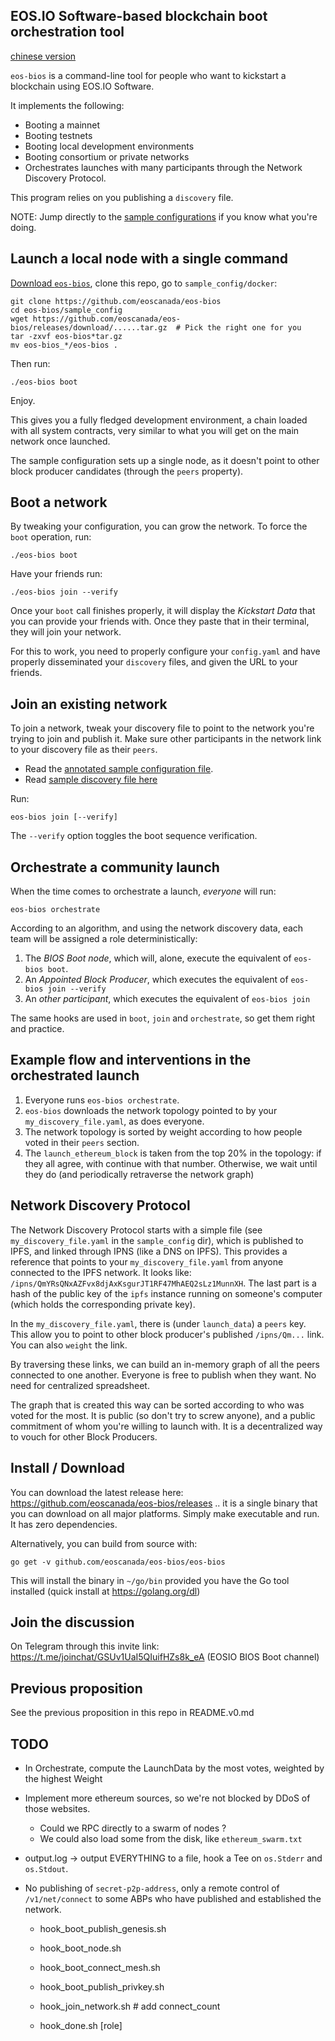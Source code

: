 EOS.IO Software-based blockchain boot orchestration tool
--------------------------------------------------------
[chinese version](./README-cn.md)

`eos-bios` is a command-line tool for people who want to kickstart a
blockchain using EOS.IO Software.

It implements the following:
* Booting a mainnet
* Booting testnets
* Booting local development environments
* Booting consortium or private networks
* Orchestrates launches with many participants through the Network Discovery Protocol.

This program relies on you publishing a `discovery` file.

NOTE: Jump directly to the [sample configurations](./sample_config) if
you know what you're doing.


Launch a local node with a single command
-----------------------------------------

[Download `eos-bios`](https://github.com/eoscanada/eos-bios/releases),
clone this repo, go to `sample_config/docker`:

    git clone https://github.com/eoscanada/eos-bios
    cd eos-bios/sample_config
    wget https://github.com/eoscanada/eos-bios/releases/download/......tar.gz  # Pick the right one for you
    tar -zxvf eos-bios*tar.gz
    mv eos-bios_*/eos-bios .

Then run:

    ./eos-bios boot

Enjoy.

This gives you a fully fledged development environment, a chain loaded
with all system contracts, very similar to what you will get on the
main network once launched.

The sample configuration sets up a single node, as it doesn't point to
other block producer candidates (through the `peers` property).


Boot a network
--------------

By tweaking your configuration, you can grow the network.  To force
the `boot` operation, run:

    ./eos-bios boot

Have your friends run:

    ./eos-bios join --verify

Once your `boot` call finishes properly, it will display the
_Kickstart Data_ that you can provide your friends with.  Once they
paste that in their terminal, they will join your network.

For this to work, you need to properly configure your `config.yaml`
and have properly disseminated your `discovery` files, and given the
URL to your friends.



Join an existing network
------------------------

To join a network, tweak your discovery file to point to the network you're trying to join and publish it. Make sure other participants in the network link to your discovery file as their `peers`.

* Read the [annotated sample configuration file](sample_config/config.yaml).
* Read [sample discovery file here](https://github.com/eoscanada/network-discovery)

Run:

    eos-bios join [--verify]

The `--verify` option toggles the boot sequence verification.


Orchestrate a community launch
------------------------------

When the time comes to orchestrate a launch, *everyone* will run:

    eos-bios orchestrate

According to an algorithm, and using the network discovery data, each
team will be assigned a role deterministically:

1. The _BIOS Boot node_, which will, alone, execute the equivalent of `eos-bios boot`.
2. An _Appointed Block Producer_, which executes the equivalent of `eos-bios join --verify`
3. An _other participant_, which executes the equivalent of `eos-bios join`

The same hooks are used in `boot`, `join` and `orchestrate`, so get
them right and practice.


Example flow and interventions in the orchestrated launch
---------------------------------------------------------

1. Everyone runs `eos-bios orchestrate`.
1. `eos-bios` downloads the network topology pointed to by your `my_discovery_file.yaml`, as does everyone.
1. The network topology is sorted by weight according to how people voted in their `peers` section.
1. The `launch_ethereum_block` is taken from the top 20% in the topology: if they all agree, with continue with that number. Otherwise, we wait until they do (and periodically retraverse the network graph)



Network Discovery Protocol
--------------------------

The Network Discovery Protocol starts with a simple file (see
`my_discovery_file.yaml` in the `sample_config` dir), which is
published to IPFS, and linked through IPNS (like a DNS on IPFS). This
provides a reference that points to your `my_discovery_file.yaml` from
anyone connected to the IPFS network. It looks like:
`/ipns/QmYRsQNxAZFvx8djAxKsgurJT1RF47MhAEQ2sLz1MunnXH`. The last part
is a hash of the public key of the `ipfs` instance running on
someone's computer (which holds the corresponding private key).

In the `my_discovery_file.yaml`, there is (under `launch_data`) a
`peers` key. This allow you to point to other block producer's
published `/ipns/Qm...` link. You can also `weight` the link.

By traversing these links, we can build an in-memory graph of all the
peers connected to one another. Everyone is free to publish when they
want. No need for centralized spreadsheet.

The graph that is created this way can be sorted according to who was
voted for the most. It is public (so don't try to screw anyone), and a
public commitment of whom you're willing to launch with. It is a
decentralized way to vouch for other Block Producers.


Install / Download
------------------

You can download the latest release here:
https://github.com/eoscanada/eos-bios/releases .. it is a single
binary that you can download on all major platforms. Simply make
executable and run. It has zero dependencies.

Alternatively, you can build from source with:

    go get -v github.com/eoscanada/eos-bios/eos-bios

This will install the binary in `~/go/bin` provided you have the Go
tool installed (quick install at https://golang.org/dl)


Join the discussion
-------------------

On Telegram through this invite link:
https://t.me/joinchat/GSUv1UaI5QIuifHZs8k_eA (EOSIO BIOS Boot channel)


Previous proposition
--------------------

See the previous proposition in this repo in README.v0.md



TODO
----

* In Orchestrate, compute the LaunchData by the most votes, weighted by the highest Weight

* Implement more ethereum sources, so we're not blocked by DDoS of those websites.
  * Could we RPC directly to a swarm of nodes ?
  * We could also load some from the disk, like `ethereum_swarm.txt`

* output.log -> output EVERYTHING to a file, hook a Tee on `os.Stderr`
  and `os.Stdout`.

* No publishing of `secret-p2p-address`, only a remote control of
  `/v1/net/connect` to some ABPs who have published and established
  the network.
  * hook_boot_publish_genesis.sh
  * hook_boot_node.sh
  * hook_boot_connect_mesh.sh
  * hook_boot_publish_privkey.sh

  * hook_join_network.sh  # add connect_count
  * hook_done.sh [role]
